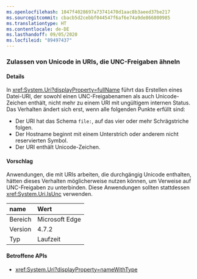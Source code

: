 ```yaml
---
ms.openlocfilehash: 1047f4028697a73741470d1aac8b3aeed37be217
ms.sourcegitcommit: cbacb5d2cebbf044547f6af6e74a9de866800985
ms.translationtype: HT
ms.contentlocale: de-DE
ms.lasthandoff: 09/05/2020
ms.locfileid: "89497437"
---
```

### <a name="allow-unicode-in-uris-that-resemble-unc-shares"></a>Zulassen von Unicode in URIs, die UNC-Freigaben ähneln

#### <a name="details"></a>Details

In <xref:System.Uri?displayProperty=fullName> führt das Erstellen eines Datei-URI, der sowohl einen UNC-Freigabenamen als auch Unicode-Zeichen enthält, nicht mehr zu einem URI mit ungültigem internen Status. Das Verhalten ändert sich erst, wenn alle folgenden Punkte erfüllt sind:<ul><li>Der URI hat das Schema <code>file:</code>, auf das vier oder mehr Schrägstriche folgen.</li><li>Der Hostname beginnt mit einem Unterstrich oder anderem nicht reservierten Symbol.</li><li>Der URI enthält Unicode-Zeichen.</li></ul>

#### <a name="suggestion"></a>Vorschlag

Anwendungen, die mit URIs arbeiten, die durchgängig Unicode enthalten, hätten dieses Verhalten möglicherweise nutzen können, um Verweise auf UNC-Freigaben zu unterbinden. Diese Anwendungen sollten stattdessen <xref:System.Uri.IsUnc> verwenden.

| name    | Wert       |
|:--------|:------------|
| Bereich   |Microsoft Edge|
|Version|4.7.2|
|Typ|Laufzeit|

#### <a name="affected-apis"></a>Betroffene APIs

- <xref:System.Uri?displayProperty=nameWithType>

<!--

#### Affected APIs

- `T:System.Uri`

-->
